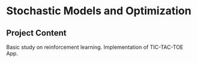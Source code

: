 # Stochastic Models and Optimization

## Project Content

Basic study on reinforcement learning. Implementation of TIC-TAC-TOE App.
